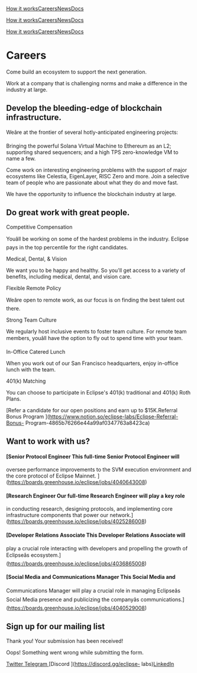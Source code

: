 [ ](/)

[How it works](/how-does-eclipse-work)[Careers](/careers)[News](/news)[Docs
](https://docs.eclipse.builders)

[ ](/)

[How it works](/how-does-eclipse-work)[Careers](/careers)[News](/news)[Docs
](https://docs.eclipse.builders)

[ ](/)

[How it works](/how-does-eclipse-work)[Careers](/careers)[News](/news)[Docs
](https://docs.eclipse.builders)

# Careers

Come build an ecosystem to support the next generation.

Work at a company that is challenging norms and make a difference in the
industry at large.

## Develop the bleeding-edge of blockchain infrastructure.

Weâre at the frontier of several hotly-anticipated engineering projects:

Bringing the powerful Solana Virtual Machine to Ethereum as an L2; supporting
shared sequencers; and a high TPS zero-knowledge VM to name a few.  
  
Come work on interesting engineering problems with the support of major
ecosystems like Celestia, EigenLayer, RISC Zero and more. Join a selective
team of people who are passionate about what they do and move fast.  
  
We have the opportunity to influence the blockchain industry at large.

## Do great work with great people.

Competitive Compensation

Youâll be working on some of the hardest problems in the industry. Eclipse
pays in the top percentile for the right candidates.

Medical, Dental, & Vision

We want you to be happy and healthy. So you'll get access to a variety of
benefits, including medical, dental, and vision care.

Flexible Remote Policy

Weâre open to remote work, as our focus is on finding the best talent out
there.

Strong Team Culture

We regularly host inclusive events to foster team culture. For remote team
members, youâll have the option to fly out to spend time with your team.

In-Office Catered Lunch

When you work out of our San Francisco headquarters, enjoy in-office lunch
with the team.

401(k) Matching

You can choose to participate in Eclipse's 401(k) traditional and 401(k) Roth
Plans.

[Refer a candidate for our open positions and earn up to $15K.Referral Bonus
Program ](https://www.notion.so/eclipse-labs/Eclipse-Referral-Bonus-
Program-4865b76266e44a99af0347763a8423ca)

## Want to work with us?

#### [Senior Protocol Engineer This full-time Senior Protocol Engineer will
oversee performance improvements to the SVM execution environment and the core
protocol of Eclipse Mainnet.
](https://boards.greenhouse.io/eclipse/jobs/4040643008)

#### [Research Engineer Our full-time Research Engineer will play a key role
in conducting research, designing protocols, and implementing core
infrastructure components that power our
network.](https://boards.greenhouse.io/eclipse/jobs/4025286008)

#### [Developer Relations Associate This Developer Relations Associate will
play a crucial role interacting with developers and propelling the growth of
Eclipseâs ecosystem.](https://boards.greenhouse.io/eclipse/jobs/4036865008)

#### [Social Media and Communications Manager This Social Media and
Communications Manager will play a crucial role in managing Eclipseâs Social
Media presence and publicizing the companyâs
communications.](https://boards.greenhouse.io/eclipse/jobs/4040529008)

## Sign up for our mailing list

Thank you! Your submission has been received!

Oops! Something went wrong while submitting the form.

[Twitter ](https://twitter.com/EclipseFND)[Telegram
](https://t.me/eclipse_labs)[Discord ](https://discord.gg/eclipse-
labs)[LinkedIn ](https://www.linkedin.com/company/eclipse-laboratories/)

